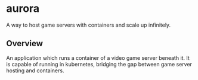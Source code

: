 # aurora
A way to host game servers with containers and scale up infinitely.

## Overview
An application which runs a container of a video game server beneath it. It is capable of running in kubernetes, bridging the gap between game server hosting and containers.
